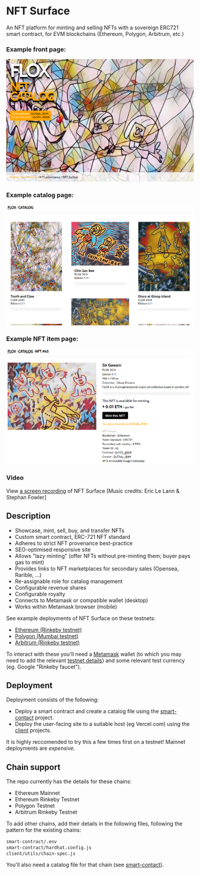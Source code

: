 # NFT Surface

An NFT platform for minting and selling NFTs with a sovereign ERC721 smart contract, for EVM blockchains (Ethereum, Polygon, Arbitrum, etc.) 

### Example front page:

![NFT display/minting page](/docs/front.png?raw=true "NFT display/minting page")

### Example catalog page:

![NFT gallery page](/docs/catalog.png?raw=true "NFT gallery page")

### Example NFT item page:

![NFT display/minting page](/docs/nft.png?raw=true "NFT display/minting page")

### Video

View [a screen recording](https://photos.google.com/share/AF1QipOCXujeQ6RovqSewodsY6nSk4Sa46eViRzjjlekzoxDEMJ9-VZbCPjeBj7UFQnIvw/photo/AF1QipMyCD13dLabWzr23UmUROluZzrTa6Z16r3UB8si?key=YnJpTFJ4bThOVzVVOFd6aHplN1VHOXBlTVRfenhB) of NFT Surface [Music credits: Eric Le Lann & Stephan Fowler]

## Description

* Showcase, mint, sell, buy, and transfer NFTs
* Custom smart contract, ERC-721 NFT standard
* Adheres to strict NFT provenance best-practice
* SEO-optimised responsive site
* Allows "lazy minting" (offer NFTs without pre-minting them; buyer pays gas to mint)
* Provides links to NFT marketplaces for secondary sales (Opensea, Rarible, ...)
* Re-assignable role for catalog management
* Configurable revenue shares
* Configurable royalty
* Connects to Metamask or compatible wallet (desktop)
* Works within Metamask browser (mobile)

See example deployments of NFT Surface on these testnets:
- [Ethereum (Rinkeby testnet)](https://nft-surface.vercel.app/)
- [Polygon (Mumbai testnet)](https://nft-surface-polygon.vercel.app/)
- [Arbitrum (Rinkeby testnet)](https://nft-surface-arbitrum.vercel.app/)

To interact with these you'll need a [Metamask](https://metamask.io/) wallet (to which you may need to add the relevant [testnet details](https://chainlist.org/)) and some relevant test currency (eg. Google "Rinkeby faucet").

## Deployment

Deployment consists of the following:

* Deploy a smart contract and create a catalog file using the [smart-contact](/smart-contract/) project.
* Deploy the user-facing site to a suitable host (eg Vercel.com) using the [client](/client/) projects.

It is highly reccomended to try this a few times first on a testnet! Mainnet deployments are _expensive_.

## Chain support

The repo currently has the details for these chains:
* Ethereum Mainnet
* Ethereum Rinkeby Testnet
* Polygon Testnet
* Arbitrum Rinkeby Testnet

To add other chains, add their details in the following files, following the pattern for the existing chains:
```
smart-contract/.env
smart-contract/hardhat.config.js
client/utils/chain-spec.js
```
You'll also need a catalog file for that chain (see [smart-contact](/smart-contract/)).